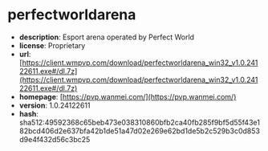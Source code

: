 # perfectworldarena

- **description**: Esport arena operated by Perfect World
- **license**: Proprietary
- **url**: [https://client.wmpvp.com/download/perfectworldarena_win32_v1.0.24122611.exe#/dl.7z](https://client.wmpvp.com/download/perfectworldarena_win32_v1.0.24122611.exe#/dl.7z)
- **homepage**: [https://pvp.wanmei.com/](https://pvp.wanmei.com/)
- **version**: 1.0.24122611
- **hash**: sha512:49592368c65beb473e038310860bfb2ca40fb285f9bf5d55f43e182bcd406d2e637bfa42b1de51a47d02e269e62bd1de5b2c529b3c0d853d9e4f432d56c3bc25

